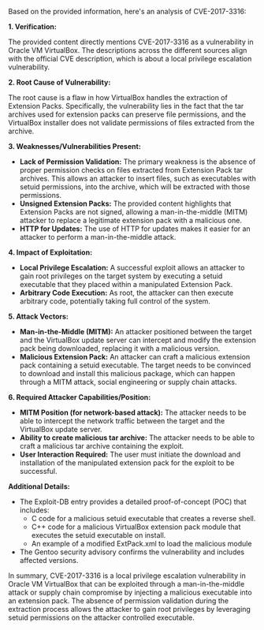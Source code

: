 Based on the provided information, here's an analysis of CVE-2017-3316:

**1. Verification:**

The provided content directly mentions CVE-2017-3316 as a vulnerability in Oracle VM VirtualBox. The descriptions across the different sources align with the official CVE description, which is about a local privilege escalation vulnerability.

**2. Root Cause of Vulnerability:**

The root cause is a flaw in how VirtualBox handles the extraction of Extension Packs. Specifically, the vulnerability lies in the fact that the tar archives used for extension packs can preserve file permissions, and the VirtualBox installer does not validate permissions of files extracted from the archive.

**3. Weaknesses/Vulnerabilities Present:**

*   **Lack of Permission Validation:** The primary weakness is the absence of proper permission checks on files extracted from Extension Pack tar archives. This allows an attacker to insert files, such as executables with setuid permissions, into the archive, which will be extracted with those permissions.
*   **Unsigned Extension Packs:** The provided content highlights that Extension Packs are not signed, allowing a man-in-the-middle (MITM) attacker to replace a legitimate extension pack with a malicious one.
*  **HTTP for Updates:** The use of HTTP for updates makes it easier for an attacker to perform a man-in-the-middle attack.

**4. Impact of Exploitation:**

*   **Local Privilege Escalation:** A successful exploit allows an attacker to gain root privileges on the target system by executing a setuid executable that they placed within a manipulated Extension Pack.
*   **Arbitrary Code Execution:** As root, the attacker can then execute arbitrary code, potentially taking full control of the system.

**5. Attack Vectors:**

*   **Man-in-the-Middle (MITM):** An attacker positioned between the target and the VirtualBox update server can intercept and modify the extension pack being downloaded, replacing it with a malicious version.
*   **Malicious Extension Pack:** An attacker can craft a malicious extension pack containing a setuid executable. The target needs to be convinced to download and install this malicious package, which can happen through a MITM attack, social engineering or supply chain attacks.

**6. Required Attacker Capabilities/Position:**

*   **MITM Position (for network-based attack):** The attacker needs to be able to intercept the network traffic between the target and the VirtualBox update server.
*   **Ability to create malicious tar archive:** The attacker needs to be able to craft a malicious tar archive containing the exploit.
*   **User Interaction Required:** The user must initiate the download and installation of the manipulated extension pack for the exploit to be successful.

**Additional Details:**

*   The Exploit-DB entry provides a detailed proof-of-concept (POC) that includes:
    *   C code for a malicious setuid executable that creates a reverse shell.
    *   C++ code for a malicious VirtualBox extension pack module that executes the setuid executable on install.
    *   An example of a modified ExtPack.xml to load the malicious module
*  The Gentoo security advisory confirms the vulnerability and includes affected versions.

In summary, CVE-2017-3316 is a local privilege escalation vulnerability in Oracle VM VirtualBox that can be exploited through a man-in-the-middle attack or supply chain compromise by injecting a malicious executable into an extension pack. The absence of permission validation during the extraction process allows the attacker to gain root privileges by leveraging setuid permissions on the attacker controlled executable.